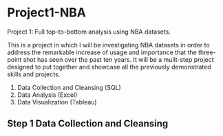 # Project1-NBA
Project 1: Full top-to-bottom analysis using NBA datasets.

This is a project in which I will be investigating NBA datasets in order to address the remarkable increase of usage and importance that the three-point shot has seen over the past ten years. It will be a mulit-step project designed to put together and showcase all the previously demonstrated skills and projects.
1. Data Collection and Cleansing (SQL)
2. Data Analysis (Excel)
3. Data Visualization (Tableau)

## Step 1 Data Collection and Cleansing
